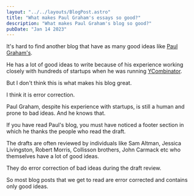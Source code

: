 ```yaml
---
layout: "../../layouts/BlogPost.astro"
title: "What makes Paul Graham's essays so good?"
description: "What makes Paul Graham's blog so good?"
pubDate: "Jan 14 2023"
---
```


It's hard to find another blog that have as many good ideas like [Paul Graham's](http://www.paulgraham.com/articles.html).

He has a lot of good ideas to write because of his experience working closely with hundreds of startups when he was running [YCombinator](https://www.ycombinator.com/).

But I don't think this is what makes his blog great.

I think it is error correction.

Paul Graham, despite his experience with startups, is still a human and prone to bad ideas. And he knows that.

If you have read Paul's blog, you must have noticed a footer section in which he thanks the people who read
the draft.

The drafts are often reviewed by individuals like Sam Altman, Jessica Livingston, Robert Morris, Collisson brothers, John Carmack etc who themselves have a lot of good ideas.

They do error correction of bad ideas during the draft review.

So most blog posts that we get to read are error corrected and contains only good ideas.
